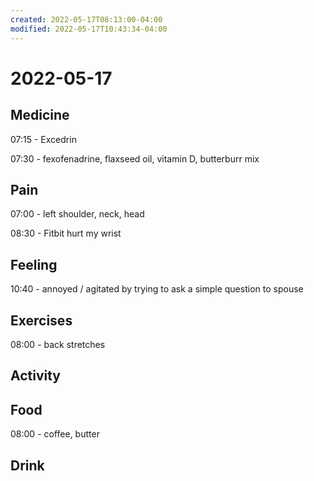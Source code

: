 ```yaml
---
created: 2022-05-17T08:13:00-04:00
modified: 2022-05-17T10:43:34-04:00
---
```


# 2022-05-17

## Medicine

07:15 - Excedrin

07:30 - fexofenadrine, flaxseed oil, vitamin D, butterburr mix


## Pain

07:00 - left shoulder, neck, head

08:30 - Fitbit hurt my wrist


## Feeling

10:40 - annoyed / agitated by trying to ask a simple question to spouse


## Exercises

08:00 - back stretches

## Activity


## Food

08:00 - coffee, butter


## Drink

